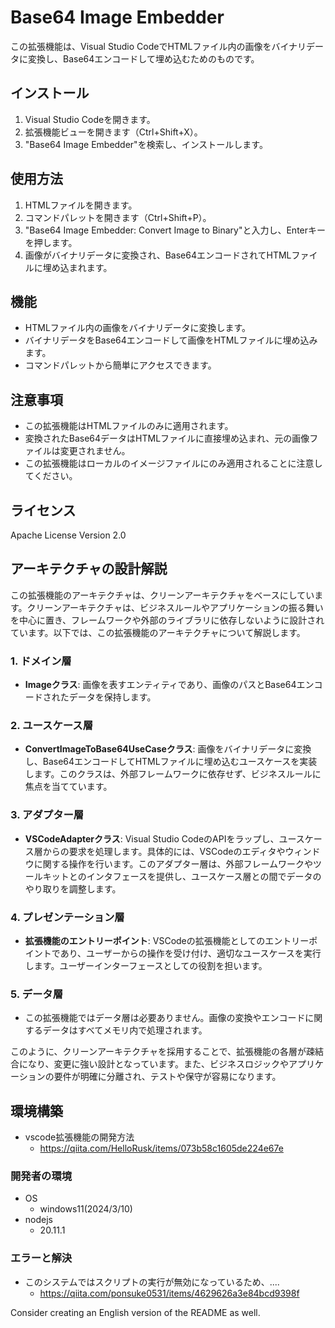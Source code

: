 # Base64 Image Embedder

この拡張機能は、Visual Studio CodeでHTMLファイル内の画像をバイナリデータに変換し、Base64エンコードして埋め込むためのものです。

## インストール

1. Visual Studio Codeを開きます。
2. 拡張機能ビューを開きます（Ctrl+Shift+X）。
3. "Base64 Image Embedder"を検索し、インストールします。

## 使用方法

1. HTMLファイルを開きます。
2. コマンドパレットを開きます（Ctrl+Shift+P）。
3. "Base64 Image Embedder: Convert Image to Binary"と入力し、Enterキーを押します。
4. 画像がバイナリデータに変換され、Base64エンコードされてHTMLファイルに埋め込まれます。

## 機能

- HTMLファイル内の画像をバイナリデータに変換します。
- バイナリデータをBase64エンコードして画像をHTMLファイルに埋め込みます。
- コマンドパレットから簡単にアクセスできます。

## 注意事項

- この拡張機能はHTMLファイルのみに適用されます。
- 変換されたBase64データはHTMLファイルに直接埋め込まれ、元の画像ファイルは変更されません。
- この拡張機能はローカルのイメージファイルにのみ適用されることに注意してください。

## ライセンス

Apache License Version 2.0

## アーキテクチャの設計解説

この拡張機能のアーキテクチャは、クリーンアーキテクチャをベースにしています。クリーンアーキテクチャは、ビジネスルールやアプリケーションの振る舞いを中心に置き、フレームワークや外部のライブラリに依存しないように設計されています。以下では、この拡張機能のアーキテクチャについて解説します。

### 1. ドメイン層

- **Imageクラス**: 画像を表すエンティティであり、画像のパスとBase64エンコードされたデータを保持します。

### 2. ユースケース層

- **ConvertImageToBase64UseCaseクラス**: 画像をバイナリデータに変換し、Base64エンコードしてHTMLファイルに埋め込むユースケースを実装します。このクラスは、外部フレームワークに依存せず、ビジネスルールに焦点を当てています。

### 3. アダプター層

- **VSCodeAdapterクラス**: Visual Studio CodeのAPIをラップし、ユースケース層からの要求を処理します。具体的には、VSCodeのエディタやウィンドウに関する操作を行います。このアダプター層は、外部フレームワークやツールキットとのインタフェースを提供し、ユースケース層との間でデータのやり取りを調整します。

### 4. プレゼンテーション層

- **拡張機能のエントリーポイント**: VSCodeの拡張機能としてのエントリーポイントであり、ユーザーからの操作を受け付け、適切なユースケースを実行します。ユーザーインターフェースとしての役割を担います。

### 5. データ層

- この拡張機能ではデータ層は必要ありません。画像の変換やエンコードに関するデータはすべてメモリ内で処理されます。

このように、クリーンアーキテクチャを採用することで、拡張機能の各層が疎結合になり、変更に強い設計となっています。また、ビジネスロジックやアプリケーションの要件が明確に分離され、テストや保守が容易になります。

## 環境構築

* vscode拡張機能の開発方法
  * https://qiita.com/HelloRusk/items/073b58c1605de224e67e

### 開発者の環境

* OS
  * windows11(2024/3/10)
* nodejs
  * 20.11.1

### エラーと解決

* このシステムではスクリプトの実行が無効になっているため、....
  * https://qiita.com/ponsuke0531/items/4629626a3e84bcd9398f

Consider creating an English version of the README as well.